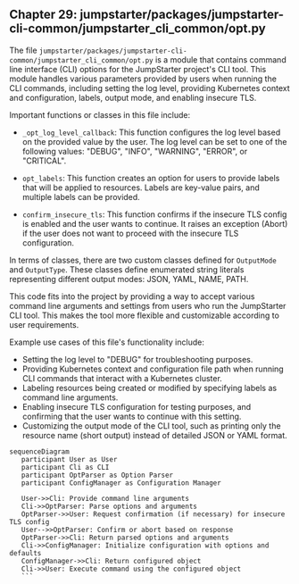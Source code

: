 ## Chapter 29: jumpstarter/packages/jumpstarter-cli-common/jumpstarter_cli_common/opt.py

 The file `jumpstarter/packages/jumpstarter-cli-common/jumpstarter_cli_common/opt.py` is a module that contains command line interface (CLI) options for the JumpStarter project's CLI tool. This module handles various parameters provided by users when running the CLI commands, including setting the log level, providing Kubernetes context and configuration, labels, output mode, and enabling insecure TLS.

   Important functions or classes in this file include:

   - `_opt_log_level_callback`: This function configures the log level based on the provided value by the user. The log level can be set to one of the following values: "DEBUG", "INFO", "WARNING", "ERROR", or "CRITICAL".

   - `opt_labels`: This function creates an option for users to provide labels that will be applied to resources. Labels are key-value pairs, and multiple labels can be provided.

   - `confirm_insecure_tls`: This function confirms if the insecure TLS config is enabled and the user wants to continue. It raises an exception (Abort) if the user does not want to proceed with the insecure TLS configuration.

   In terms of classes, there are two custom classes defined for `OutputMode` and `OutputType`. These classes define enumerated string literals representing different output modes: JSON, YAML, NAME, PATH.

   This code fits into the project by providing a way to accept various command line arguments and settings from users who run the JumpStarter CLI tool. This makes the tool more flexible and customizable according to user requirements.

   Example use cases of this file's functionality include:

   - Setting the log level to "DEBUG" for troubleshooting purposes.
   - Providing Kubernetes context and configuration file path when running CLI commands that interact with a Kubernetes cluster.
   - Labeling resources being created or modified by specifying labels as command line arguments.
   - Enabling insecure TLS configuration for testing purposes, and confirming that the user wants to continue with this setting.
   - Customizing the output mode of the CLI tool, such as printing only the resource name (short output) instead of detailed JSON or YAML format.

 ```mermaid
sequenceDiagram
    participant User as User
    participant Cli as CLI
    participant OptParser as Option Parser
    participant ConfigManager as Configuration Manager

    User->>Cli: Provide command line arguments
    Cli->>OptParser: Parse options and arguments
    OptParser->>User: Request confirmation (if necessary) for insecure TLS config
    User-->>OptParser: Confirm or abort based on response
    OptParser->>Cli: Return parsed options and arguments
    Cli->>ConfigManager: Initialize configuration with options and defaults
    ConfigManager->>Cli: Return configured object
    Cli->>User: Execute command using the configured object
    ```